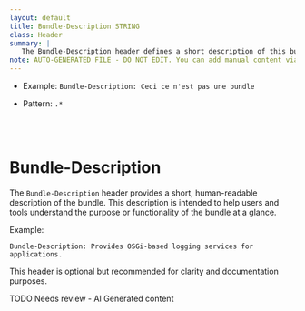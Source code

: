 ```yaml
---
layout: default
title: Bundle-Description STRING
class: Header
summary: |
   The Bundle-Description header defines a short description of this bundle..
note: AUTO-GENERATED FILE - DO NOT EDIT. You can add manual content via same filename in ext folder. 
---
```


- Example: `Bundle-Description: Ceci ce n'est pas une bundle`

- Pattern: `.*`

<!-- Manual content from: ext/bundle_description.md --><br /><br />

# Bundle-Description

The `Bundle-Description` header provides a short, human-readable description of the bundle. This description is intended to help users and tools understand the purpose or functionality of the bundle at a glance.

Example:

```
Bundle-Description: Provides OSGi-based logging services for applications.
```

This header is optional but recommended for clarity and documentation purposes.


TODO Needs review - AI Generated content
